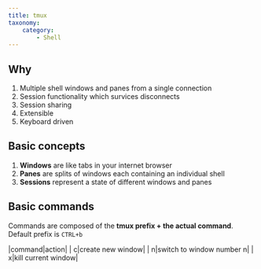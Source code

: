 ```yaml
---
title: tmux
taxonomy:
    category:
        - Shell
---
```


## Why

1. Multiple shell windows and panes from a single connection
2. Session functionality which survices disconnects
3. Session sharing
4. Extensible
5. Keyboard driven

## Basic concepts

1. **Windows** are like tabs in your internet browser
2. **Panes** are splits of windows each containing an individual shell
3. **Sessions** represent a state of different windows and panes

## Basic commands

Commands are composed of the **tmux prefix + the actual command**. Default prefix is `CTRL+b`

|command|action|
|<prefix> c|create new window|
|<prefix> n|switch to window number n|
|<prefix> x|kill current window|